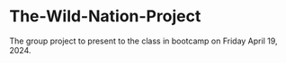 # The-Wild-Nation-Project
The group project to present to the class in bootcamp on Friday April 19, 2024.
